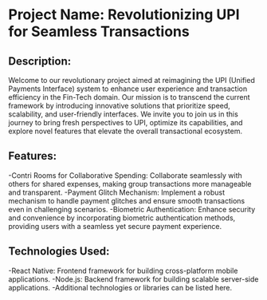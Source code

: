 
# Project Name: Revolutionizing UPI for Seamless Transactions
## Description:
Welcome to our revolutionary project aimed at reimagining the UPI (Unified Payments Interface) system to enhance user experience and transaction efficiency in the Fin-Tech domain. Our mission is to transcend the current framework by introducing innovative solutions that prioritize speed, scalability, and user-friendly interfaces. We invite you to join us in this journey to bring fresh perspectives to UPI, optimize its capabilities, and explore novel features that elevate the overall transactional ecosystem.
## Features:
-Contri Rooms for Collaborative Spending: Collaborate seamlessly with others for shared expenses, making group transactions more manageable and transparent.
-Payment Glitch Mechanism: Implement a robust mechanism to handle payment glitches and ensure smooth transactions even in challenging scenarios.
-Biometric Authentication: Enhance security and convenience by incorporating biometric authentication methods, providing users with a seamless yet secure payment experience.
## Technologies Used:
-React Native: Frontend framework for building cross-platform mobile applications.
-Node.js: Backend framework for building scalable server-side applications.
-Additional technologies or libraries can be listed here.
